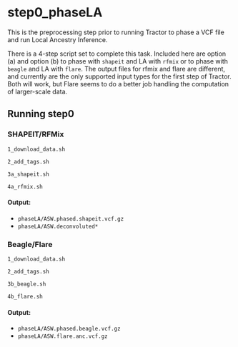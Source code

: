 # step0_phaseLA

This is the preprocessing step prior to running Tractor to phase a VCF file and run Local Ancestry Inference.

There is a 4-step script set to complete this task. Included here are option (a) and option (b) to phase with `shapeit` and LA with `rfmix` or to phase with `beagle` and LA with `flare`. The output files for rfmix and flare are different, and currently are the only supported input types for the first step of Tractor. Both will work, but Flare seems to do a better job handling the computation of larger-scale data.

## Running step0

### SHAPEIT/RFMix

`1_download_data.sh`

`2_add_tags.sh`

`3a_shapeit.sh`

`4a_rfmix.sh`

#### Output:
- `phaseLA/ASW.phased.shapeit.vcf.gz`
- `phaseLA/ASW.deconvoluted*`

### Beagle/Flare

`1_download_data.sh`

`2_add_tags.sh`

`3b_beagle.sh`

`4b_flare.sh`

#### Output:
- `phaseLA/ASW.phased.beagle.vcf.gz`
- `phaseLA/ASW.flare.anc.vcf.gz`
